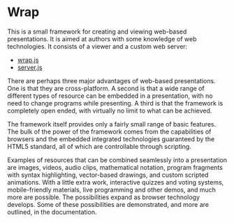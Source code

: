 # Wrap
This is a small framework for creating and viewing web-based presentations.  It
is aimed at authors with some knowledge of web technologies.  It consists of a
viewer and a custom web server:

- [wrap.js](wrap.js)
- [server.js](server.js)

There are perhaps three major advantages of web-based presentations.  One is
that they are cross-platform. A second is that a wide range of different types
of resource can be embedded in a presentation, with no need to change programs
while presenting.  A third is that the framework is completely open ended, with
virtually no limit to what can be achieved.

The framework itself provides only a fairly small range of basic features.  The
bulk of the power of the framework comes from the capabilities of browsers and
the embedded integrated technologies guaranteed by the HTML5 standard, all of
which are controllable through scripting.

Examples of resources that can be combined seamlessly into a presentation are
images, videos, audio clips, mathematical notation, program fragments with
syntax highlighting, vector-based drawings, and custom scripted animations. With
a little extra work, interactive quizzes and voting systems, mobile-friendly
materials, live programming and other demos, and much more are possible. The
possibilities expand as browser technology develops. Some of these possibilities
are demonstrated, and more are outlined, in the documentation.
